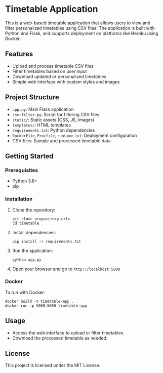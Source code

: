 # Timetable Application

This is a web-based timetable application that allows users to view and filter personalized timetables using CSV files. The application is built with Python and Flask, and supports deployment on platforms like Heroku using Docker.

## Features

- Upload and process timetable CSV files
- Filter timetables based on user input
- Download updated or personalized timetables
- Simple web interface with custom styles and images

## Project Structure

- `app.py`: Main Flask application
- `csv-filter.py`: Script for filtering CSV files
- `static/`: Static assets (CSS, JS, images)
- `templates/`: HTML templates
- `requirements.txt`: Python dependencies
- `DockerFile`, `Procfile`, `runtime.txt`: Deployment configuration
- CSV files: Sample and processed timetable data

## Getting Started

### Prerequisites

- Python 3.8+
- pip

### Installation

1. Clone the repository:
   ```
   git clone <repository-url>
   cd timetable
   ```

2. Install dependencies:
   ```
   pip install -r requirements.txt
   ```

3. Run the application:
   ```
   python app.py
   ```

4. Open your browser and go to `http://localhost:5000`

### Docker

To run with Docker:
```
docker build -t timetable-app .
docker run -p 5000:5000 timetable-app
```

## Usage

- Access the web interface to upload or filter timetables.
- Download the processed timetable as needed.

## License

This project is licensed under the MIT License.
